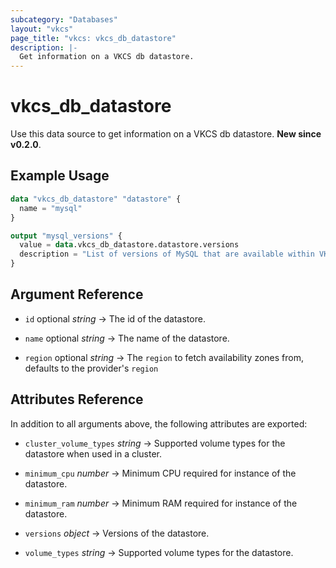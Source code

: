 ```yaml
---
subcategory: "Databases"
layout: "vkcs"
page_title: "vkcs: vkcs_db_datastore"
description: |-
  Get information on a VKCS db datastore.
---
```


# vkcs_db_datastore

Use this data source to get information on a VKCS db datastore. **New since v0.2.0**.

## Example Usage

```terraform
data "vkcs_db_datastore" "datastore" {
  name = "mysql"
}

output "mysql_versions" {
  value = data.vkcs_db_datastore.datastore.versions
  description = "List of versions of MySQL that are available within VKCS."
}
```

## Argument Reference
- `id` optional *string* &rarr;  The id of the datastore.

- `name` optional *string* &rarr;  The name of the datastore.

- `region` optional *string* &rarr;  The `region` to fetch availability zones from, defaults to the provider's `region`


## Attributes Reference
In addition to all arguments above, the following attributes are exported:
- `cluster_volume_types` *string* &rarr;  Supported volume types for the datastore when used in a cluster.

- `minimum_cpu` *number* &rarr;  Minimum CPU required for instance of the datastore.

- `minimum_ram` *number* &rarr;  Minimum RAM required for instance of the datastore.

- `versions` *object* &rarr;  Versions of the datastore.

- `volume_types` *string* &rarr;  Supported volume types for the datastore.


